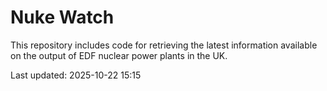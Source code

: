 # Nuke Watch

This repository includes code for retrieving the latest information available on the output of EDF nuclear power plants in the UK.

Last updated: 2025-10-22 15:15